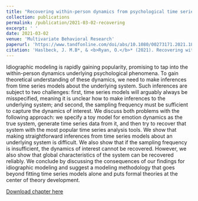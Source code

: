```yaml
---
title: "Recovering within-person dynamics from psychological time series"
collection: publications
permalink: /publication/2021-03-02-recovering
excerpt: ' '
date: 2021-03-02
venue: 'Multivariate Behavioral Research'
paperurl: 'https://www.tandfonline.com/doi/abs/10.1080/00273171.2021.1896353'
citation: 'Haslbeck, J. M.B*, & <b>Ryan, O.</b>* (2021). Recovering within-person dynamics from psychological time series. Multivariate Behavioral Research, 1-32.'
---
```


Idiographic modeling is rapidly gaining popularity, promising to tap into the within-person dynamics underlying psychological phenomena. To gain theoretical understanding of these dynamics, we need to make inferences from time series models about the underlying system. Such inferences are subject to two challenges: first, time series models will arguably always be misspecified, meaning it is unclear how to make inferences to the underlying system; and second, the sampling frequency must be sufficient to capture the dynamics of interest. We discuss both problems with the following approach: we specify a toy model for emotion dynamics as the true system, generate time series data from it, and then try to recover that system with the most popular time series analysis tools. We show that making straightforward inferences from time series models about an underlying system is difficult. We also show that if the sampling frequency is insufficient, the dynamics of interest cannot be recovered. However, we also show that global characteristics of the system can be recovered reliably. We conclude by discussing the consequences of our findings for idiographic modeling and suggest a modeling methodology that goes beyond fitting time series models alone and puts formal theories at the center of theory development.

[Download chapter here](https://www.tandfonline.com/doi/abs/10.1080/00273171.2021.1896353)

